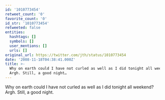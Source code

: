 ```yaml
---
id: '1010773454'
retweet_count: '0'
favorite_count: '0'
id_str: '1010773454'
retweeted: false
entities:
  hashtags: []
  symbols: []
  user_mentions: []
  urls: []
original_url: https://twitter.com/jth/status/1010773454
date: '2008-11-18T04:38:41.000Z'
title: >-
  Why on earth could I have not curled as well as I did tonight all weekend?
  Argh. Still, a good night…
---
```


Why on earth could I have not curled as well as I did tonight all weekend? Argh. Still, a good night.